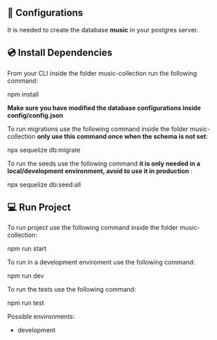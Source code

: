 ## 🔌 Configurations

It is needed to create the database **music** in your postgres server.

## 💿 Install Dependencies

From your CLI inside the folder music-collection run the following command:

npm install

**Make sure you have modified the database configurations inside config/config.json**

To run migrations use the following command inside the folder music-collection **only use this command once when the schema is not set**:

npx sequelize db:migrate

To run the seeds use the following command **it is only needed in a local/development environment, avoid to use it in production** :

npx sequelize db:seed:all

## 💻 Run Project

To run project use the following command inside the folder music-collection:

npm run start

To run in a development enviroment use the following command:

npm run dev

To run the tests use the following command:

npm run test


Possible environments:

* development
